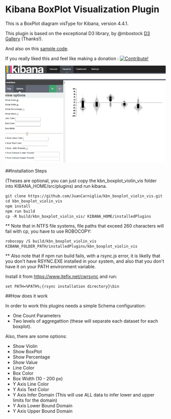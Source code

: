 # Kibana BoxPlot Visualization Plugin

This is a BoxPlot diagram visType for Kibana, version 4.4.1.

This plugin is based on the exceptional D3 library,
by @mbostock [D3 Gallery](https://github.com/mbostock/d3/wiki/Gallery) (Thanks!).

And also on this [sample code](http://bl.ocks.org/z-m-k/5014368).

If you really liked this and feel like making a donation : <a href="https://www.paypal.com/cgi-bin/webscr?cmd=_donations&business=juan.carniglia@gmail.com&lc=AR&item_name=JuanCarniglia&item_number=1004&currency_code=USD&bn=PP-DonationsBF:btn_donate_LG.gif:NonHosted">
<img src="https://www.paypalobjects.com/en_US/i/btn/btn_donate_LG.gif" border="0" alt="Contribute!" />
</a>

![Screenshot](screenshot.png)

##Installation Steps

(Theses are optional, you can just copy the kbn_boxplot_violin_vis folder into
KIBANA_HOME/src/plugins) and run kibana.

```
git clone https://github.com/JuanCarniglia/kbn_boxplot_violin_vis.git 
cd kbn_boxplot_violin_vis
npm install
npm run build
cp -R build/kbn_boxplot_violin_vis/ KIBANA_HOME/installedPlugins
```

** Note that in NTFS file systems, file paths that exceed 260 characters will fail with cp, you have to use ROBOCOPY:

```
robocopy /S build/kbn_boxplot_violin_vis KIBANA_FOLDER_PATH/installedPlugins/kbn_boxplot_violin_vis
```

** Also note that if npm run build fails, with a rsync.js error, it is likelly that you don't have RSYNC.EXE installed
in your system, and also that you don't have it on your PATH environment variable.

Install it from https://www.itefix.net/cwrsync and run:

```
set PATH=%PATH%;{rsync installation directory}\bin
```

##How does it work

In order to work this plugins needs a simple Schema configuration:

- One Count Parameters
- Two levels of aggregattion (these will separate each dataset for each boxplot).

Also, there are some options:

- Show Violin
- Show BoxPlot
- Show Percentage
- Show Value
- Line Color
- Box Color
- Box Width (10 - 200 px)
- Y Axis Line Color
- Y Axis Text Color
- Y Axis Infer Domain (This will use ALL data to infer lower and upper limits for the domain)
- Y Axis Lower Bound Domain
- Y Axis Upper Bound Domain


